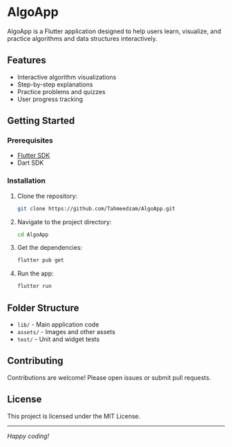 # AlgoApp

AlgoApp is a Flutter application designed to help users learn, visualize, and practice algorithms and data structures interactively.

## Features

- Interactive algorithm visualizations
- Step-by-step explanations
- Practice problems and quizzes
- User progress tracking

## Getting Started

### Prerequisites

- [Flutter SDK](https://flutter.dev/docs/get-started/install)
- Dart SDK

### Installation

1. Clone the repository:
    ```bash
    git clone https://github.com/Tahmeedzam/AlgoApp.git
    ```
2. Navigate to the project directory:
    ```bash
    cd AlgoApp
    ```
3. Get the dependencies:
    ```bash
    flutter pub get
    ```
4. Run the app:
    ```bash
    flutter run
    ```

## Folder Structure

- `lib/` - Main application code
- `assets/` - Images and other assets
- `test/` - Unit and widget tests

## Contributing

Contributions are welcome! Please open issues or submit pull requests.

## License

This project is licensed under the MIT License.

---

*Happy coding!*